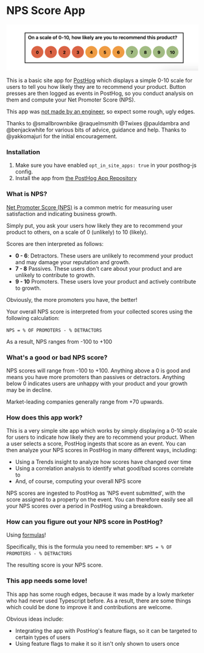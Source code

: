 # NPS Score App

![nps app](https://github.com/PostHog/nps-score-app/blob/fcfd601ad624addd47701416f8607dea4df5859d/screenshot.png)

This is a basic site app for [PostHog](https://posthog.com/) which displays a simple 0-10 scale for users to tell you how likely they are to recommend your product. Button presses are then logged as events in PostHog, so you conduct analysis on them and compute your Net Promoter Score (NPS). 

This app was [not made by an engineer](https://posthog.com/handbook/company/team/joe-martin), so expect some rough, ugly edges.

Thanks to @smallbrownbike @raquelmsmith @Twixes @pauldambra and @benjackwhite for various bits of advice, guidance and help. Thanks to @yakkomajuri for the initial encouragement.

### Installation

1. Make sure you have enabled `opt_in_site_apps: true` in your posthog-js config.
2. Install the app from [the PostHog App Repository](posthog.com/apps)

### What is NPS?

[Net Promoter Score (NPS)](https://en.wikipedia.org/wiki/Net_promoter_score) is a common metric for measuring user satisfaction and indicating business growth. 

Simply put, you ask your users how likely they are to recommend your product to others, on a scale of 0 (unlikely) to 10 (likely). 

Scores are then interpreted as follows:

- **0 - 6**: Detractors. These users are unlikely to recommend your product and may damage your reputation and growth.
- **7 - 8** Passives. These users don't care about your product and are unlikely to contribute to growth.
- **9 - 10** Promoters. These users love your product and actively contribute to growth. 

Obviously, the more promoters you have, the better!

Your overall NPS score is interpreted from your collected scores using the following calculation:

`NPS = % OF PROMOTERS - % DETRACTORS`

As a result, NPS ranges from -100 to +100

### What's a good or bad NPS score?

NPS scores will range from -100 to +100. Anything above a 0 is good and means you have more promoters than passives or detractors. Anything below 0 indicates users are unhappy with your product and your growth may be in decline.

Market-leading companies generally range from +70 upwards. 

### How does this app work?
This is a very simple site app which works by simply displaying a 0-10 scale for users to indicate how likely they are to recommend your product. When a user selects a score, PostHog ingests that score as an event. You can then analyze your NPS scores in PostHog in many different ways, including:

- Using a Trends insight to analyze how scores have changed over time
- Using a correlation analysis to identify what good/bad scores correlate to
- And, of course, computing your overall NPS score

NPS scores are ingested to PostHog as 'NPS event submitted', with the score assigned to a property on the event. You can therefore easily see all your NPS scores over a period in PostHog using a breakdown. 

### How can you figure out your NPS score in PostHog?
Using [formulas](https://posthog.com/docs/product-analytics/trends#using-formulas)!

Specifically, this is the formula you need to remember: `NPS = % OF PROMOTERS - % DETRACTORS`

The resulting score is your NPS score. 

### This app needs some love!
This app has some rough edges, because it was made by a lowly marketer who had never used Typescript before. As a result, there are some things which could be done to improve it and contributions are welcome. 

Obvious ideas include:

- Integrating the app with PostHog's feature flags, so it can be targeted to certain types of users
- Using feature flags to make it so it isn't only shown to users once
